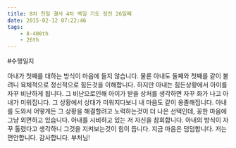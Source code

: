 ```yaml
---
title: 8차 천일 결사 4차 백일 기도 정진 26일째
date: 2015-02-12 07:22:46
tags:
    - 8-400th
    - 26th
---
```


#수행일지

아내가 첫째를 대하는 방식이 마음에 들지 않습니다. 물론 아내도 둘째와 첫째를 같이 불려니 육체적으로 정신적으로 힘든것을 이해합니다. 하지만 아내는 힘든상황에서 아이를 자꾸 비난하게 됩니다. 그 비난으로인해 아이가 받을 상처를 생각하면 자꾸 화가 나고 아내가 미워집니다. 그 상황에서 상대가 미워지다보니 내 마음도 같이 옹졸해집니다. 아내를 도와서 어떻게든 그 상황을 해결할려고 노력하는것이 더 나은 선택인데, 꽁한 마음에 그냥 외면하고 있습니다. 아내를 시비하고 있는 저 자신을 참회합니다. 아내의 방식이 자꾸 톨렸다고 생각하니 그것을 지켜보는것이 힘이 듭니다. 지금 마음은 덤덤합니다. 저는 편안합니다. 감사합니다. 부처님!
